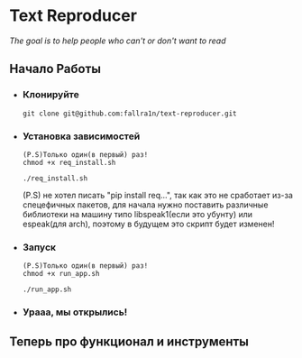 # Text Reproducer
_The goal is to help people who can't or don't want to read_

## Начало Работы
* ### Клонируйте
      git clone git@github.com:fallra1n/text-reproducer.git
* ### Установка зависимостей
      (P.S)Только один(в первый) раз!
      chmod +x req_install.sh

      ./req_install.sh
  (P.S) не хотел писать "pip install req...", так как это не сработает из-за спецефичных пакетов, для начала нужно поставить различные библиотеки на машину типо libspeak1(если это убунту) или espeak(для arch), поэтому в будущем это скрипт будет изменен! 
* ### Запуск
      (P.S)Только один(в первый) раз!
      chmod +x run_app.sh

      ./run_app.sh
* ### Урааа, мы открылись!

## Теперь про функционал и инструменты
